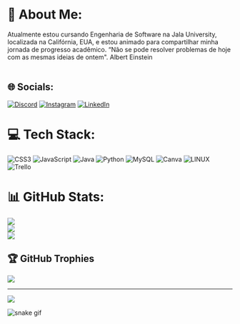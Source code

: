 # 💫 About Me:
Atualmente estou cursando Engenharia de Software na Jala University, localizada na Califórnia, EUA, e estou animado para compartilhar minha jornada de progresso acadêmico. “Não se pode resolver problemas de hoje com as mesmas ideias de ontem". Albert Einstein <br><br>


## 🌐 Socials:
[![Discord](https://img.shields.io/badge/Discord-%237289DA.svg?logo=discord&logoColor=white)](https://discord.gg/https://discord.gg/dXAP36dX) [![Instagram](https://img.shields.io/badge/Instagram-%23E4405F.svg?logo=Instagram&logoColor=white)](https://instagram.com/https://www.instagram.com/dann__505/) [![LinkedIn](https://img.shields.io/badge/LinkedIn-%230077B5.svg?logo=linkedin&logoColor=white)](https://linkedin.com/in/https://www.linkedin.com/in/devdanilosantos/) 

# 💻 Tech Stack:
![CSS3](https://img.shields.io/badge/css3-%231572B6.svg?style=for-the-badge&logo=css3&logoColor=white) ![JavaScript](https://img.shields.io/badge/javascript-%23323330.svg?style=for-the-badge&logo=javascript&logoColor=%23F7DF1E) ![Java](https://img.shields.io/badge/java-%23ED8B00.svg?style=for-the-badge&logo=java&logoColor=white) ![Python](https://img.shields.io/badge/python-3670A0?style=for-the-badge&logo=python&logoColor=ffdd54) ![MySQL](https://img.shields.io/badge/mysql-%2300f.svg?style=for-the-badge&logo=mysql&logoColor=white) ![Canva](https://img.shields.io/badge/Canva-%2300C4CC.svg?style=for-the-badge&logo=Canva&logoColor=white) ![LINUX](https://img.shields.io/badge/Linux-FCC624?style=for-the-badge&logo=linux&logoColor=black) ![Trello](https://img.shields.io/badge/Trello-%23026AA7.svg?style=for-the-badge&logo=Trello&logoColor=white)
# 📊 GitHub Stats:
![](https://github-readme-stats.vercel.app/api?username=Danilo505&theme=gotham&hide_border=false&include_all_commits=false&count_private=false)<br/>
![](https://github-readme-streak-stats.herokuapp.com/?user=Danilo505&theme=gotham&hide_border=false)<br/>
![](https://github-readme-stats.vercel.app/api/top-langs/?username=Danilo505&theme=gotham&hide_border=false&include_all_commits=false&count_private=false&layout=compact)

## 🏆 GitHub Trophies
![](https://github-profile-trophy.vercel.app/?username=Danilo505&theme=nord&no-frame=false&no-bg=true&margin-w=4)

---
[![](https://visitcount.itsvg.in/api?id=Danilo505&icon=2&color=9)](https://visitcount.itsvg.in)

<!-- Proudly created with GPRM ( https://gprm.itsvg.in ) -->

![snake gif](https://github.com/Danilo505/Danilo505/blob/output/github-contribution-grid-snake.svg)
